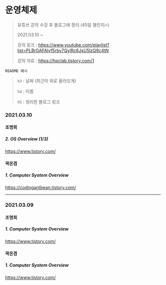 # 운영체제

> 유튜브 강의 수강 후 블로그에 정리 (45일 챌린지🔥)
>
> 2021.03.10 ~
>
> 강의 링크 : https://www.youtube.com/playlist?list=PLBrGAFAIyf5rby7QylRc6JxU5lzQ9c4tN
>
> 강의 자료 : https://hpclab.tistory.com/1



`README 예시` 

> `h3` : 날짜 (최근이 위로 올라오게)
>
>  `h4` : 이름
>
>  `h5` : 정리한 블로그 링크



### 2021.03.10

#### 조명희

##### 2. OS Overview (1/3)

https://www.tistory.com/



#### 곽온겸

##### 1. Computer System Overview

https://codingantbean.tistory.com/

---

### 2021.03.09

#### 조명희

##### 1. Computer System Overview

https://www.tistory.com/



#### 곽온겸

##### 1. Computer System Overview

https://www.tistory.com/


